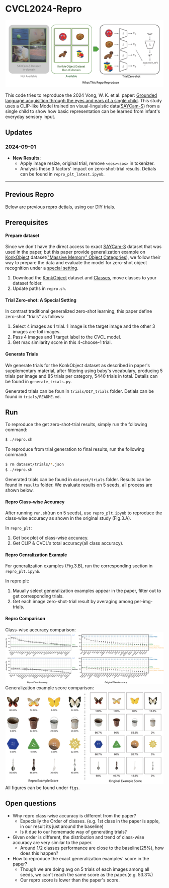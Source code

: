 
# CVCL2024-Repro

![teaser](figs/intro.png)

This code tries to reproduce the 2024 Vong, W. K. et al. paper: [Grounded language acquisition through the eyes and ears of a single child](https://www.science.org/doi/abs/10.1126/science.adi1374). This study uses a CLIP-like Model trained on visual-linguistic data([SAYCam-S](https://pubmed.ncbi.nlm.nih.gov/34485795/)) from a single child to show how basic representation can be learned from infant's everyday sensory input.

## Updates

### 2024-09-01
- **New Results**:
  - Apply image resize, original trial, remove `<eos><sos>` in tokenizer.
  - Analysis these 3 factors' impact on zero-shot-trial results.
Detials can be found in `repro_plt_latest.ipynb`.
 

---
## Previous Repro
Below are previous repro detials, using our DIY trials.
## Prerequisites

#### Prepare dataset

Since we don't have the direct access to exact [SAYCam-S](https://pubmed.ncbi.nlm.nih.gov/34485795/) dataset that was used in the paper, but this paper provide generalization example on [KonkObject](http://olivalab.mit.edu/MM/archives/ObjectCategories.zip) dataset(["Massive Memory" Object Categories](https://konklab.fas.harvard.edu/#)), we follow their way to prepare the data and evaluate the model for zero-shot object recognition under a [special setting](####trial-zero-shot).

1. Download the [KonkObject](http://olivalab.mit.edu/MM/archives/ObjectCategories.zip) dataset and [Classes](http://olivalab.mit.edu/MM/downloads/MM2-Ranks.xls), move classes to your dataset folder.
2. Update paths in `repro.sh`.

#### Trial Zero-shot: A Special Setting
In contrast traditional generalized zero-shot learning, this paper define zero-shot "trials" as follows:
1. Select 4 images as 1 trial. 1 image is the target image and the other 3 images are foil images.
2. Pass 4 images and 1 target label to the CVCL model.
3. Get max similarity score in this 4-choose-1 trial.

#### Generate Trials 
We generate trials for the KonkObject dataset as described in paper's supplementary material, after filtering using baby's vocabulary, producing 5 trials per image and 85 trials per category, 5440 trials in total. Details can be found in `generate_trials.py`.

Generated trials can be foun in `trials/DIY_trials` folder. Detials can be found in `trials/README.md`.

## Run

To reproduce the get zero-shot-trial results, simply run the following command:

```bash
$ ./repro.sh
```
To reproduce from trial generation to final results, run the following command:

```bash
$ rm dataset/trials/*.json
$ ./repro.sh
```
Generated trials can be found in `dataset/trials` folder.
Results can be found in `results` folder.
We evaluate results on 5 seeds, all process are shown below.

#### Repro Class-wise Accuracy
After running `run.sh`(run on 5 seeds), use `repro_plt.ipynb` to reproduce the class-wise accuracy as shown in the original study (Fig.3.A).

In `repro_plt`:
1. Get box plot of class-wise accuracy.
2. Get CLIP & CVCL's total accuracy(all class accuracy).

#### Repro Genralization Example

For generalization examples (Fig.3.B), run the corresponding section in `repro_plt.ipynb`.

In repro plt:
1. Maually select generalization examples appear in the paper, filter out to get corresponding trials.
2. Get each image zero-shot-trial result by averaging among per-img-trials.

#### Repro Comparison 
Class-wise accuracy comparison:
![Comparison-Class Accuracy](figs/cls_acc_comp.png)
Generalization example score comparison:
![Comparison-Example Score](figs/gen_exp_comp.png)
All figures can be found under `figs`.

## Open questions
- Why repro class-wise accuracy is different from the paper? 
  - Especially the Order of classes. (e.g. 1st class in the paper is apple, in our result its just around the baseline)
  - Is it due to our homemade way of generating trials?
- Given order is different, the distribution and trend of class-wise accuracy are very similar to the paper.
  - Around 1/2 classes performance are close to the baseline(25%), how does this happen?
- How to reproduce the exact generalization examples' score in the paper?
  - Though we are doing avg on 5 trials of each images among all seeds, we can't reach the same score as the paper.(e.g. 53.3%)
  - Our repro score is lower than the paper's score.
    

